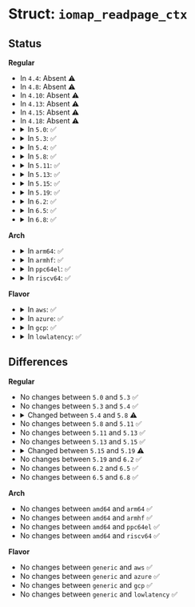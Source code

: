 # Struct: <code>iomap_readpage_ctx</code>

## Status
<b>Regular</b>
<ul>
<li>
In <code>4.4</code>: Absent ⚠️
</li>
<li>
In <code>4.8</code>: Absent ⚠️
</li>
<li>
In <code>4.10</code>: Absent ⚠️
</li>
<li>
In <code>4.13</code>: Absent ⚠️
</li>
<li>
In <code>4.15</code>: Absent ⚠️
</li>
<li>
In <code>4.18</code>: Absent ⚠️
</li>
<li>
<details>
<summary>In <code>5.0</code>: ✅</summary>

```c
struct iomap_readpage_ctx {
    struct page *cur_page;
    bool cur_page_in_bio;
    bool is_readahead;
    struct bio *bio;
    struct list_head *pages;
};
```
</details>
</li>
<li>
<details>
<summary>In <code>5.3</code>: ✅</summary>

```c
struct iomap_readpage_ctx {
    struct page *cur_page;
    bool cur_page_in_bio;
    bool is_readahead;
    struct bio *bio;
    struct list_head *pages;
};
```
</details>
</li>
<li>
<details>
<summary>In <code>5.4</code>: ✅</summary>

```c
struct iomap_readpage_ctx {
    struct page *cur_page;
    bool cur_page_in_bio;
    bool is_readahead;
    struct bio *bio;
    struct list_head *pages;
};
```
</details>
</li>
<li>
<details>
<summary>In <code>5.8</code>: ✅</summary>

```c
struct iomap_readpage_ctx {
    struct page *cur_page;
    bool cur_page_in_bio;
    struct bio *bio;
    struct readahead_control *rac;
};
```
</details>
</li>
<li>
<details>
<summary>In <code>5.11</code>: ✅</summary>

```c
struct iomap_readpage_ctx {
    struct page *cur_page;
    bool cur_page_in_bio;
    struct bio *bio;
    struct readahead_control *rac;
};
```
</details>
</li>
<li>
<details>
<summary>In <code>5.13</code>: ✅</summary>

```c
struct iomap_readpage_ctx {
    struct page *cur_page;
    bool cur_page_in_bio;
    struct bio *bio;
    struct readahead_control *rac;
};
```
</details>
</li>
<li>
<details>
<summary>In <code>5.15</code>: ✅</summary>

```c
struct iomap_readpage_ctx {
    struct page *cur_page;
    bool cur_page_in_bio;
    struct bio *bio;
    struct readahead_control *rac;
};
```
</details>
</li>
<li>
<details>
<summary>In <code>5.19</code>: ✅</summary>

```c
struct iomap_readpage_ctx {
    struct folio *cur_folio;
    bool cur_folio_in_bio;
    struct bio *bio;
    struct readahead_control *rac;
};
```
</details>
</li>
<li>
<details>
<summary>In <code>6.2</code>: ✅</summary>

```c
struct iomap_readpage_ctx {
    struct folio *cur_folio;
    bool cur_folio_in_bio;
    struct bio *bio;
    struct readahead_control *rac;
};
```
</details>
</li>
<li>
<details>
<summary>In <code>6.5</code>: ✅</summary>

```c
struct iomap_readpage_ctx {
    struct folio *cur_folio;
    bool cur_folio_in_bio;
    struct bio *bio;
    struct readahead_control *rac;
};
```
</details>
</li>
<li>
<details>
<summary>In <code>6.8</code>: ✅</summary>

```c
struct iomap_readpage_ctx {
    struct folio *cur_folio;
    bool cur_folio_in_bio;
    struct bio *bio;
    struct readahead_control *rac;
};
```
</details>
</li>
</ul>
<b>Arch</b>
<ul>
<li>
<details>
<summary>In <code>arm64</code>: ✅</summary>

```c
struct iomap_readpage_ctx {
    struct page *cur_page;
    bool cur_page_in_bio;
    bool is_readahead;
    struct bio *bio;
    struct list_head *pages;
};
```
</details>
</li>
<li>
<details>
<summary>In <code>armhf</code>: ✅</summary>

```c
struct iomap_readpage_ctx {
    struct page *cur_page;
    bool cur_page_in_bio;
    bool is_readahead;
    struct bio *bio;
    struct list_head *pages;
};
```
</details>
</li>
<li>
<details>
<summary>In <code>ppc64el</code>: ✅</summary>

```c
struct iomap_readpage_ctx {
    struct page *cur_page;
    bool cur_page_in_bio;
    bool is_readahead;
    struct bio *bio;
    struct list_head *pages;
};
```
</details>
</li>
<li>
<details>
<summary>In <code>riscv64</code>: ✅</summary>

```c
struct iomap_readpage_ctx {
    struct page *cur_page;
    bool cur_page_in_bio;
    bool is_readahead;
    struct bio *bio;
    struct list_head *pages;
};
```
</details>
</li>
</ul>
<b>Flavor</b>
<ul>
<li>
<details>
<summary>In <code>aws</code>: ✅</summary>

```c
struct iomap_readpage_ctx {
    struct page *cur_page;
    bool cur_page_in_bio;
    bool is_readahead;
    struct bio *bio;
    struct list_head *pages;
};
```
</details>
</li>
<li>
<details>
<summary>In <code>azure</code>: ✅</summary>

```c
struct iomap_readpage_ctx {
    struct page *cur_page;
    bool cur_page_in_bio;
    bool is_readahead;
    struct bio *bio;
    struct list_head *pages;
};
```
</details>
</li>
<li>
<details>
<summary>In <code>gcp</code>: ✅</summary>

```c
struct iomap_readpage_ctx {
    struct page *cur_page;
    bool cur_page_in_bio;
    bool is_readahead;
    struct bio *bio;
    struct list_head *pages;
};
```
</details>
</li>
<li>
<details>
<summary>In <code>lowlatency</code>: ✅</summary>

```c
struct iomap_readpage_ctx {
    struct page *cur_page;
    bool cur_page_in_bio;
    bool is_readahead;
    struct bio *bio;
    struct list_head *pages;
};
```
</details>
</li>
</ul>

## Differences
<b>Regular</b>
<ul>
<li>
No changes between <code>5.0</code> and <code>5.3</code> ✅
</li>
<li>
No changes between <code>5.3</code> and <code>5.4</code> ✅
</li>
<li>
<details>
<summary>Changed between <code>5.4</code> and <code>5.8</code> ⚠️</summary>
<ul>
<li>
<b>Field added. </b>
<code>struct readahead_control *rac</code>
</li>
<li>
<b>Field removed. </b>
<code>bool is_readahead</code>
</li>
<li>
<b>Field removed. </b>
<code>struct list_head *pages</code>
</li>
</ul>
</details>
</li>
<li>
No changes between <code>5.8</code> and <code>5.11</code> ✅
</li>
<li>
No changes between <code>5.11</code> and <code>5.13</code> ✅
</li>
<li>
No changes between <code>5.13</code> and <code>5.15</code> ✅
</li>
<li>
<details>
<summary>Changed between <code>5.15</code> and <code>5.19</code> ⚠️</summary>
<ul>
<li>
<b>Field added. </b>
<code>struct folio *cur_folio</code>
</li>
<li>
<b>Field added. </b>
<code>bool cur_folio_in_bio</code>
</li>
<li>
<b>Field removed. </b>
<code>struct page *cur_page</code>
</li>
<li>
<b>Field removed. </b>
<code>bool cur_page_in_bio</code>
</li>
</ul>
</details>
</li>
<li>
No changes between <code>5.19</code> and <code>6.2</code> ✅
</li>
<li>
No changes between <code>6.2</code> and <code>6.5</code> ✅
</li>
<li>
No changes between <code>6.5</code> and <code>6.8</code> ✅
</li>
</ul>
<b>Arch</b>
<ul>
<li>
No changes between <code>amd64</code> and <code>arm64</code> ✅
</li>
<li>
No changes between <code>amd64</code> and <code>armhf</code> ✅
</li>
<li>
No changes between <code>amd64</code> and <code>ppc64el</code> ✅
</li>
<li>
No changes between <code>amd64</code> and <code>riscv64</code> ✅
</li>
</ul>
<b>Flavor</b>
<ul>
<li>
No changes between <code>generic</code> and <code>aws</code> ✅
</li>
<li>
No changes between <code>generic</code> and <code>azure</code> ✅
</li>
<li>
No changes between <code>generic</code> and <code>gcp</code> ✅
</li>
<li>
No changes between <code>generic</code> and <code>lowlatency</code> ✅
</li>
</ul>
